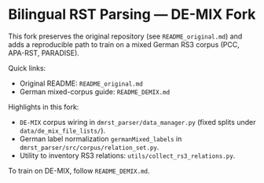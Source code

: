 # Bilingual RST Parsing — DE-MIX Fork

This fork preserves the original repository (see `README_original.md`) and adds a reproducible path to train on a mixed German RS3 corpus (PCC, APA-RST, PARADISE).

Quick links:
- Original README: `README_original.md`
- German mixed-corpus guide: `README_DEMIX.md`

Highlights in this fork:
- `DE-MIX` corpus wiring in `dmrst_parser/data_manager.py` (fixed splits under `data/de_mix_file_lists/`).
- German label normalization `germanMixed_labels` in `dmrst_parser/src/corpus/relation_set.py`.
- Utility to inventory RS3 relations: `utils/collect_rs3_relations.py`.

To train on DE-MIX, follow `README_DEMIX.md`.

